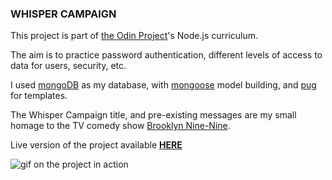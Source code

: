 ### WHISPER CAMPAIGN

This project is part of [the Odin Project](https://www.theodinproject.com/)'s Node.js curriculum.

The aim is to practice password authentication, different levels of access to data for users, security, etc.

I used [mongoDB](https://www.mongodb.com/) as my database, with [mongoose](https://mongoosejs.com/) model building, and [pug](https://pugjs.org/api/getting-started.html) for templates.

The Whisper Campaign title, and pre-existing messages are my small homage to the TV comedy show [Brooklyn Nine-Nine](https://www.imdb.com/title/tt2467372/).

Live version of the project available **[HERE](https://whisper-campaign.herokuapp.com/)**


![gif on the project in action](https://res.cloudinary.com/kikupiku/image/upload/v1597065130/project-gifs/whisper-campaign_idgvdk.gif)